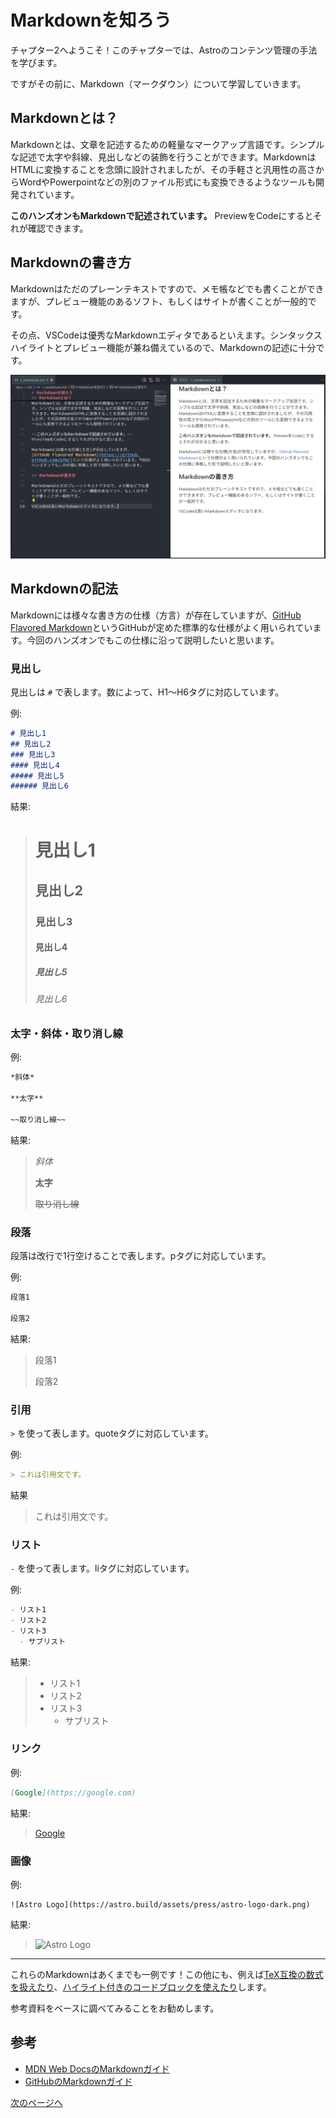 # Markdownを知ろう

チャプター2へようこそ！このチャプターでは、Astroのコンテンツ管理の手法を学びます。

ですがその前に、Markdown（マークダウン）について学習していきます。

## Markdownとは？

Markdownとは、文章を記述するための軽量なマークアップ言語です。シンプルな記述で太字や斜線、見出しなどの装飾を行うことができます。MarkdownはHTMLに変換することを念頭に設計されましたが、その手軽さと汎用性の高さからWordやPowerpointなどの別のファイル形式にも変換できるようなツールも開発されています。

**このハンズオンもMarkdownで記述されています。** PreviewをCodeにするとそれが確認できます。

## Markdownの書き方

Markdownはただのプレーンテキストですので、メモ帳などでも書くことができますが、プレビュー機能のあるソフト、もしくはサイトが書くことが一般的です。

その点、VSCodeは優秀なMarkdownエディタであるといえます。シンタックスハイライトとプレビュー機能が兼ね備えているので、Markdownの記述に十分です。

![](/docs/ch2/img/markdown_preview.png)

## Markdownの記法

Markdownには様々な書き方の仕様（方言）が存在していますが、[GitHub Flavored Markdown](https://github.github.com/gfm/)というGitHubが定めた標準的な仕様がよく用いられています。今回のハンズオンでもこの仕様に沿って説明したいと思います。

### 見出し

見出しは `#` で表します。数によって、H1～H6タグに対応しています。

例:

```markdown
# 見出し1
## 見出し2
### 見出し3
#### 見出し4
##### 見出し5
###### 見出し6
```

結果:

> # 見出し1
> ## 見出し2
> ### 見出し3
> #### 見出し4
> ##### 見出し5
> ###### 見出し6

### 太字・斜体・取り消し線

例:

```markdown
*斜体*

**太字**

~~取り消し線~~
```

結果:

> *斜体*
>
> **太字**
>
> ~~取り消し線~~

### 段落

段落は改行で1行空けることで表します。pタグに対応しています。

例:

```markdown
段落1

段落2
```

結果:

> 段落1
> 
> 段落2

### 引用

`>` を使って表します。quoteタグに対応しています。

例:

```markdown
> これは引用文です。
```

結果

> これは引用文です。

### リスト

`-` を使って表します。liタグに対応しています。

例:

```markdown
- リスト1
- リスト2
- リスト3
  - サブリスト
```

結果:

> - リスト1
> - リスト2
> - リスト3
>   - サブリスト

### リンク

例:

```markdown
[Google](https://google.com)
```

結果:

> [Google](https://google.com)

### 画像

例:

```
![Astro Logo](https://astro.build/assets/press/astro-logo-dark.png)
```

結果:

> ![Astro Logo](https://astro.build/assets/press/astro-logo-dark.png)

---

これらのMarkdownはあくまでも一例です！この他にも、例えば[TeX互換の数式を扱えたり](https://docs.github.com/ja/get-started/writing-on-github/working-with-advanced-formatting/writing-mathematical-expressions)、[ハイライト付きのコードブロックを使えたり](https://docs.github.com/ja/get-started/writing-on-github/working-with-advanced-formatting/creating-and-highlighting-code-blocks)します。

参考資料をベースに調べてみることをお勧めします。

## 参考

- [MDN Web DocsのMarkdownガイド](https://developer.mozilla.org/ja/docs/MDN/Writing_guidelines/Howto/Markdown_in_MDN)
- [GitHubのMarkdownガイド](https://docs.github.com/ja/get-started/writing-on-github/getting-started-with-writing-and-formatting-on-github/basic-writing-and-formatting-syntax)

[次のページへ](/docs/ch2/2_write_article.md)